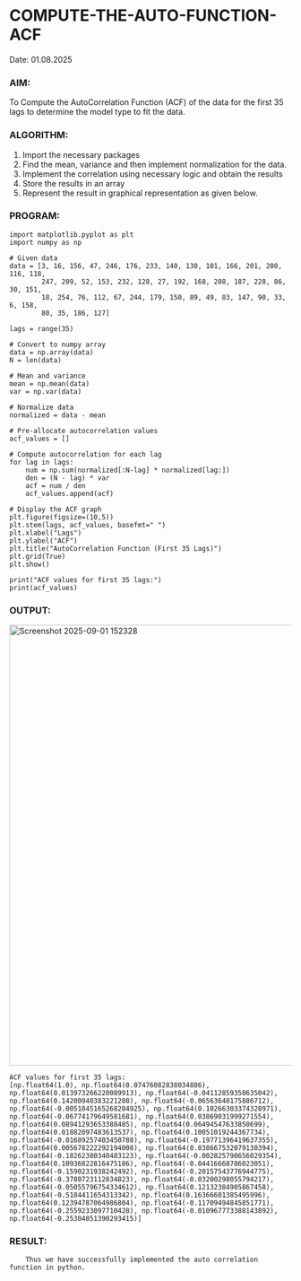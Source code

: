 # COMPUTE-THE-AUTO-FUNCTION-ACF

Date: 01.08.2025

### AIM:
To Compute the AutoCorrelation Function (ACF) of the data for the first 35 lags to determine the model
type to fit the data.
### ALGORITHM:
1. Import the necessary packages
2. Find the mean, variance and then implement normalization for the data.
3. Implement the correlation using necessary logic and obtain the results
4. Store the results in an array
5. Represent the result in graphical representation as given below.

   
### PROGRAM:
```
import matplotlib.pyplot as plt
import numpy as np

# Given data
data = [3, 16, 156, 47, 246, 176, 233, 140, 130, 101, 166, 201, 200, 116, 118, 
        247, 209, 52, 153, 232, 128, 27, 192, 168, 208, 187, 228, 86, 30, 151, 
        18, 254, 76, 112, 67, 244, 179, 150, 89, 49, 83, 147, 90, 33, 6, 158, 
        80, 35, 186, 127]

lags = range(35)

# Convert to numpy array
data = np.array(data)
N = len(data)

# Mean and variance
mean = np.mean(data)
var = np.var(data)

# Normalize data
normalized = data - mean

# Pre-allocate autocorrelation values
acf_values = []

# Compute autocorrelation for each lag
for lag in lags:
    num = np.sum(normalized[:N-lag] * normalized[lag:])
    den = (N - lag) * var
    acf = num / den
    acf_values.append(acf)

# Display the ACF graph
plt.figure(figsize=(10,5))
plt.stem(lags, acf_values, basefmt=" ")
plt.xlabel("Lags")
plt.ylabel("ACF")
plt.title("AutoCorrelation Function (First 35 Lags)")
plt.grid(True)
plt.show()

print("ACF values for first 35 lags:")
print(acf_values)

```

### OUTPUT:
<img width="1463" height="786" alt="Screenshot 2025-09-01 152328" src="https://github.com/user-attachments/assets/7057b66a-cd35-4514-b53b-d02a4f9251c1" />



```
ACF values for first 35 lags:
[np.float64(1.0), np.float64(0.07476082838034886), np.float64(0.013973266220089913), np.float64(-0.04112859350635042), np.float64(0.14200940383221208), np.float64(-0.06563648175886712), np.float64(-0.0051045165268204925), np.float64(0.10266303374328971), np.float64(-0.06774179649581681), np.float64(0.03869031999271554), np.float64(0.08941293653388485), np.float64(0.06494547633850699), np.float64(0.01882097483613537), np.float64(0.10051019244367734), np.float64(-0.01689257403450788), np.float64(-0.19771396419637355), np.float64(0.005678222292194008), np.float64(0.038667532079130394), np.float64(-0.18262380340483123), np.float64(-0.002825790656029354), np.float64(0.10936822816475186), np.float64(-0.04416668786023051), np.float64(-0.1590231938242492), np.float64(-0.20157543776944775), np.float64(-0.3780723112834823), np.float64(-0.03200298055794217), np.float64(-0.05055796754334612), np.float64(0.12132384905867458), np.float64(-0.5184411654313342), np.float64(0.16366601385495996), np.float64(0.12394787064986804), np.float64(-0.11709494845851771), np.float64(-0.2559233097710428), np.float64(-0.010967773388143892), np.float64(-0.25304851390293415)]
```

### RESULT:
        Thus we have successfully implemented the auto correlation function in python.
